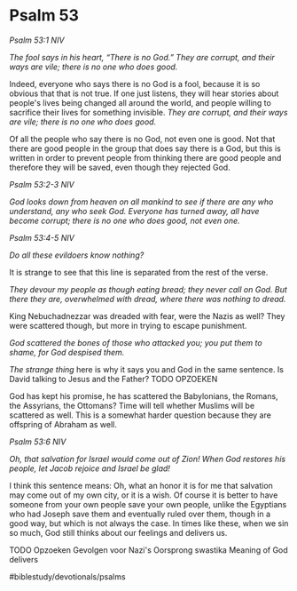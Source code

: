 # Psalm 53
*Psalm 53:1 NIV*

*The fool says in his heart, “There is no God.” They are corrupt, and their ways are vile; there is no one who does good.*

Indeed, everyone who says there is no God is a fool, because it is so obvious that that is not true. If one just listens, they will hear stories about people's lives being changed all around the world, and people willing to sacrifice their lives for something invisible.
*They are corrupt, and their ways are vile; there is no one who does good.*

Of all the people who say there is no God, not even one is good. Not that there are good people in the group that does say there is a God, but this is written in order to prevent people from thinking there are good people and therefore they will be saved, even though they rejected God.

*Psalm 53:2-3 NIV*

*God looks down from heaven on all mankind to see if there are any who understand, any who seek God.*
*Everyone has turned away, all have become corrupt; there is no one who does good, not even one.*

*Psalm 53:4-5 NIV*

*Do all these evildoers know nothing?*

It is strange to see that this line is separated from the rest of the verse.

*They devour my people as though eating bread; they never call on God. But there they are, overwhelmed with dread, where there was nothing to dread.*

King Nebuchadnezzar was dreaded with fear, were the Nazis as well? They were scattered though, but more in trying to escape punishment.

*God scattered the bones of those who attacked you; you put them to shame, for God despised them.*

*The strange thing* here is why it says you and God in the same sentence. Is David talking to Jesus and the Father? 
TODO OPZOEKEN

God has kept his promise, he has scattered the Babylonians, the Romans, the Assyrians, the Ottomans?
Time will tell whether Muslims will be scattered as well. This is a somewhat harder question because they are offspring of Abraham as well.

*Psalm 53:6 NIV*

*Oh, that salvation for Israel would come out of Zion! When God restores his people, let Jacob rejoice and Israel be glad!*

I think this sentence means: Oh, what an honor it is for me that salvation may come out of my own city, or it is a wish. Of course it is better to have someone from your own people save your own people, unlike the Egyptians who had Joseph save them and eventually ruled over them, though in a good way, but which is not always the case.
In times like these, when we sin so much, God still thinks about our feelings and delivers us.

TODO Opzoeken
Gevolgen voor Nazi's
Oorsprong swastika
Meaning of God delivers

#biblestudy/devotionals/psalms